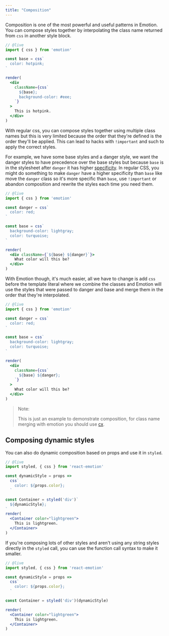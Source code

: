```yaml
---
title: "Composition"
---
```


Composition is one of the most powerful and useful patterns in Emotion. You can compose styles together by interpolating the class name returned from `css` in another style block.

```jsx
// @live
import { css } from 'emotion'

const base = css`
  color: hotpink;
`

render(
  <div
    className={css`
      ${base};
      background-color: #eee;
    `}
  >
    This is hotpink.
  </div>
)
```

With regular css, you can compose styles together using multiple class names but this is very limited because the order that they're defined is the order they'll be applied. This can lead to hacks with `!important` and such to apply the correct styles.

For example, we have some base styles and a danger style, we want the danger styles to have precedence over the base styles but because `base` is in the stylesheet after `danger` it has higher [specificity](https://developer.mozilla.org/en-US/docs/Web/CSS/Specificity). In regular CSS, you might do something to make `danger` have a higher specificity than `base` like move the `danger` class so it's more specific than `base`, use `!important` or abandon composition and rewrite the styles each time you need them.

```jsx
// @live
import { css } from 'emotion'

const danger = css`
  color: red;
`

const base = css`
  background-color: lightgray;
  color: turquoise;
`

render(
  <div className={`${base} ${danger}`}>
    What color will this be?
  </div>
)
```

With Emotion though, it's much easier, all we have to change is add `css` before the template literal where we combine the classes and Emotion will use the styles that were passed to danger and base and merge them in the order that they're interpolated.

```jsx
// @live
import { css } from 'emotion'

const danger = css`
  color: red;
`

const base = css`
  background-color: lightgray;
  color: turquoise;
`

render(
  <div
    className={css`
      ${base} ${danger};
    `}
  >
    What color will this be?
  </div>
)
```

> Note:
>
> This is just an example to demonstrate composition, for class name merging with emotion you should use [cx](/docs/cx.md).

## Composing dynamic styles

You can also do dynamic composition based on props and use it in `styled`.

```jsx
// @live
import styled, { css } from 'react-emotion'

const dynamicStyle = props =>
  css`
    color: ${props.color};
  `

const Container = styled('div')`
  ${dynamicStyle};
`
render(
  <Container color="lightgreen">
    This is lightgreen.
  </Container>
)
```

If you're composing lots of other styles and aren't using any string styles directly in the `styled` call, you can use the function call syntax to make it smaller.

```jsx
// @live
import styled, { css } from 'react-emotion'

const dynamicStyle = props =>
  css`
    color: ${props.color};
  `

const Container = styled('div')(dynamicStyle)

render(
  <Container color="lightgreen">
    This is lightgreen.
  </Container>
)
```
